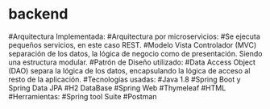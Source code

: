 # backend
#Arquitectura Implementada:
#Arquitectura por microservicios:
#Se ejecuta pequeños servicios, en este caso REST.
#Modelo Vista Controlador (MVC) separación de los datos, la lógica de negocio como de presentación. Siendo una estructura modular.
#Patrón de Diseño utilizado:
#Data Access Object (DAO) separa la lógica de los datos, encapsulando la lógica de acceso al resto de la aplicación.
#Tecnologías usadas:
#Java 1.8
#Spring Boot y Spring Data JPA
#H2 DataBase
#Spring Web
#Thymeleaf
#HTML
#Herramientas:
#Spring tool Suite
#Postman
